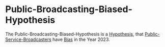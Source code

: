 # Public-Broadcasting-Biased-Hypothesis

The Public-Broadcasting-Biased-Hypothesis is a [Hypothesis](600028.md), that [Public-Service-Broadcasters](191000003.md) have [Bias](404.md) in the Year 2023.
